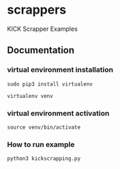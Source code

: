 # scrappers
KICK Scrapper Examples


## Documentation

### virtual environment installation

```
sudo pip3 install virtualenv
```

```
virtualenv venv
```
### virtual environment activation
```
source venv/bin/activate
```



###  How to run example
```
python3 kickscrapping.py
```

